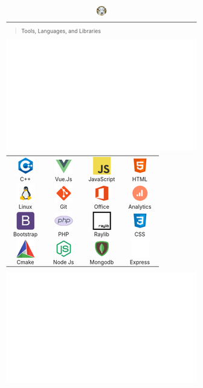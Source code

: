 <div align="center">
<img src="resources/goat.png" width="5%"/>
<hr>
</div>

> Tools, Languages, and Libraries

<img src="https://raw.githubusercontent.com/Puwya/ReadmePanel/master/generated/overview.svg#gh-dark-mode-only" alt="Puwya Stats" align="right" />

<div style="margin-top: 3px">
  <table align="left">
    <tr>
      <td align="center" width="87">
          <a href="https://en.cppreference.com/w/"><img src="resources/cpp.png" width="48" height="48" alt="C++" /></a>
        <br>C++
      </td>
      <td align="center" width="87">
        <a href="https://vuejs.org/guide/introduction.html"><img src="resources/vue.png" width="48" height="48" alt="Vue.Js" /></a>
        <br>Vue.Js
      </td>    
      <td align="center" width="87">
          <a href="https://developer.mozilla.org/en-US/docs/Web/JavaScript"><img src="resources/javascript-original.svg" width="48" height="48" alt="JavaScript" /></a>
        <br>JavaScript
      </td>
      <td align="center" width="87">
        <a href="https://developer.mozilla.org/en-US/docs/Web/HTML"><img src="resources/html.png" width="48" height="48" alt="HTML" /></a>
        <br>HTML
      </td>
    </tr>
    <tr>
      <td align="center" width="87">
          <img src="resources/linux.png" width="48" height="48" alt="Linux" />
        <br>Linux
      </td>
      <td align="center" width="87">
          <img src="resources/git.png" width="48" height="48" alt="Git" />
        <br>Git
      </td>    
      <td align="center" width="87">
          <img src="resources/office.png" width="48" height="48" alt="Office" />
        <br>Office
      </td>
      <td align="center" width="87">
          <img src="resources/analytics.png" width="48" height="48" alt="Analytics" />
        <br>Analytics
      </td>
    </tr>
    <tr>
      <td align="center" width="87">
          <a href="https://getbootstrap.com/docs/5.2/getting-started/introduction/"><img src="resources/bootstrap-plain.svg" width="48" height="48" alt="Bootstrap" /></a>
        <br>Bootstrap
      </td>
      <td align="center" width="87">
        <a href="https://devdocs.io/php/"><img src="resources/PHP.png" width="48" height="48" alt="PHP" /></a>
        <br>PHP
      </td>  
      <td align="center" width="87">
          <a href="https://www.raylib.com/"><img src="resources/raylib.png" width="48" height="48" alt="Raylib" /></a>
        <br>Raylib
      </td>
      <td align="center" width="87">
          <img src="resources/css.png" width="48" height="48" alt="CSS" />
        <br>CSS
      </td>        
    </tr>
    <tr>
        <td align="center" width="87">
          <img src="resources/cmake.png" width="48" height="48" alt="Cmake" />
        <br>Cmake
      </td>
          <td align="center" width="87">
          <img src="resources/nodejs.png" width="48" height="48" alt="Node js" />
        <br>Node Js
      </td>
          <td align="center" width="87">
          <img src="resources/mongodb.png" width="48" height="48" alt="Mongodb" />
        <br>Mongodb
      </td>        
        </td>
          <td align="center" width="87">
          <img src="resources/expressjs.png" width="48" height="48" alt="expressjs" />
        <br>Express
      </td>        
    </tr>
  </table>
  <img align="right" src="https://raw.githubusercontent.com/Puwya/ReadmePanel/master/generated/languages.svg#gh-dark-mode-only" alt="Puwya Languages"/>
</div>
